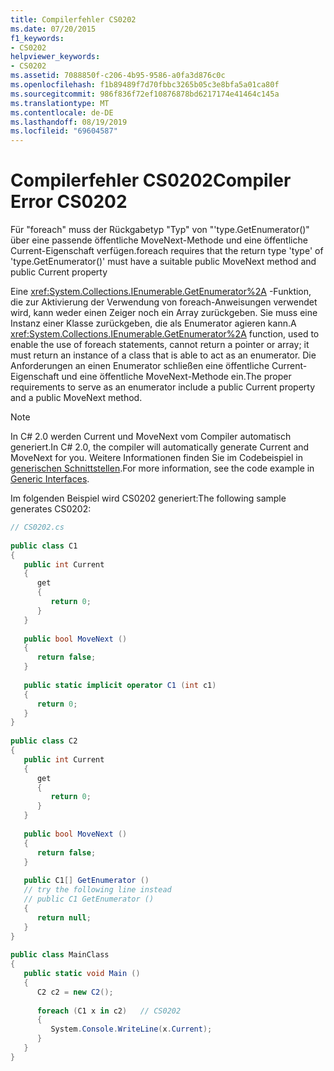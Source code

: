```yaml
---
title: Compilerfehler CS0202
ms.date: 07/20/2015
f1_keywords:
- CS0202
helpviewer_keywords:
- CS0202
ms.assetid: 7088850f-c206-4b95-9586-a0fa3d876c0c
ms.openlocfilehash: f1b89489f7d70fbbc3265b05c3e8bfa5a01ca80f
ms.sourcegitcommit: 986f836f72ef10876878bd6217174e41464c145a
ms.translationtype: MT
ms.contentlocale: de-DE
ms.lasthandoff: 08/19/2019
ms.locfileid: "69604587"
---
```

# <a name="compiler-error-cs0202"></a><span data-ttu-id="90c28-102">Compilerfehler CS0202</span><span class="sxs-lookup"><span data-stu-id="90c28-102">Compiler Error CS0202</span></span>
<span data-ttu-id="90c28-103">Für "foreach" muss der Rückgabetyp "Typ" von "'type.GetEnumerator()" über eine passende öffentliche MoveNext-Methode und eine öffentliche Current-Eigenschaft verfügen.</span><span class="sxs-lookup"><span data-stu-id="90c28-103">foreach requires that the return type 'type' of 'type.GetEnumerator()' must have a suitable public MoveNext method and public Current property</span></span>  
  
 <span data-ttu-id="90c28-104">Eine <xref:System.Collections.IEnumerable.GetEnumerator%2A> -Funktion, die zur Aktivierung der Verwendung von foreach-Anweisungen verwendet wird, kann weder einen Zeiger noch ein Array zurückgeben. Sie muss eine Instanz einer Klasse zurückgeben, die als Enumerator agieren kann.</span><span class="sxs-lookup"><span data-stu-id="90c28-104">A <xref:System.Collections.IEnumerable.GetEnumerator%2A> function, used to enable the use of foreach statements, cannot return a pointer or array; it must return an instance of a class that is able to act as an enumerator.</span></span> <span data-ttu-id="90c28-105">Die Anforderungen an einen Enumerator schließen eine öffentliche Current-Eigenschaft und eine öffentliche MoveNext-Methode ein.</span><span class="sxs-lookup"><span data-stu-id="90c28-105">The proper requirements to serve as an enumerator include a public Current property and a public MoveNext method.</span></span>  
  
> [!NOTE]
>  <span data-ttu-id="90c28-106">In C# 2.0 werden Current und MoveNext vom Compiler automatisch generiert.</span><span class="sxs-lookup"><span data-stu-id="90c28-106">In C# 2.0, the compiler will automatically generate Current and MoveNext for you.</span></span> <span data-ttu-id="90c28-107">Weitere Informationen finden Sie im Codebeispiel in [generischen Schnittstellen](../programming-guide/generics/generic-interfaces.md).</span><span class="sxs-lookup"><span data-stu-id="90c28-107">For more information, see the code example in [Generic Interfaces](../programming-guide/generics/generic-interfaces.md).</span></span>  
  
 <span data-ttu-id="90c28-108">Im folgenden Beispiel wird CS0202 generiert:</span><span class="sxs-lookup"><span data-stu-id="90c28-108">The following sample generates CS0202:</span></span>  
  
```csharp  
// CS0202.cs  
  
public class C1  
{  
   public int Current  
   {  
      get  
      {  
         return 0;  
      }  
   }  
  
   public bool MoveNext ()  
   {  
      return false;  
   }  
  
   public static implicit operator C1 (int c1)  
   {  
      return 0;  
   }  
}  
  
public class C2  
{  
   public int Current  
   {  
      get  
      {  
         return 0;  
      }  
   }  
  
   public bool MoveNext ()  
   {  
      return false;  
   }  
  
   public C1[] GetEnumerator ()  
   // try the following line instead  
   // public C1 GetEnumerator ()  
   {  
      return null;  
   }  
}  
  
public class MainClass  
{  
   public static void Main ()  
   {  
      C2 c2 = new C2();  
  
      foreach (C1 x in c2)   // CS0202  
      {  
         System.Console.WriteLine(x.Current);  
      }  
   }  
}  
```
